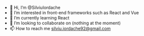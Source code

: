 - 👋 Hi, I’m @SilviuIordache
- 👀 I’m interested in front-end frameworks such as React and Vue
- 🌱 I’m currently learning React
- 💞️ I’m looking to collaborate on (nothing at the moment)
- 📫 How to reach me silviu.iordache92@gmail.com

<!---
SilviuIordache/SilviuIordache is a ✨ special ✨ repository because its `README.md` (this file) appears on your GitHub profile.
You can click the Preview link to take a look at your changes.
--->
